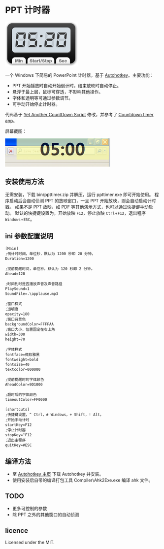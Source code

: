 # PPT 计时器
![ppttimer](ppttimer.png)

一个 Windows 下简易的 PowerPoint 计时器，基于 [Autohotkey](http://autohotkey.com)。主要功能：
* PPT 开始播放时自动开始倒计时，结束放映时自动停止。
* 悬浮于最上层，鼠标可穿透，不影响其他操作。
* 字体和透明等可通过参数调节。
* 可手动开始停止计时器。

代码基于 [Yet Another CountDown Script](http://www.autohotkey.com/board/topic/19679-yet-another-countdown-script/) 修改，并参考了 [Countdown timer app](http://www.autohotkey.com/board/topic/57463-countdown-timer-app/)。

屏幕截图：

![Screenshot](screenshot.png)

## 安装使用方法

无需安装，下载 bin/ppttimer.zip 并解压，运行 ppttimer.exe 即可开始使用。
程序启动后会自动侦测 PPT 的放映窗口，一旦 PPT 开始放映，则会自动启动计时器。
如果不是 PPT 放映，如 PDF 等其他演示方式，也可以通过快捷键手动启动。
默认的快捷键设置为，开始放映 `F12`，停止放映 `Ctrl`+`F12`，退出程序 `Windows`+`ESC`。

## ini 参数配置说明

```
[Main]
;倒计时时间，单位秒，默认为 1200 秒即 20 分钟。
Duration=1200

;提前提醒时间，单位秒。默认为 120 秒即 2 分钟。
Ahead=120

;时间到时是否播放声音及声音路径
PlaySound=1
SoundFile=.\applause.mp3

;窗口样式
;透明度
opacity=180
;窗口背景色
backgroundColor=FFFFAA
;窗口大小，位置固定在右上角
width=300
height=70

;字体样式
fontface=微软雅黑
fontweight=bold
fontsize=40
textcolor=000000

;提前提醒时的字体颜色
AheadColor=9D1000

;超时后的字体颜色
timeoutColor=FF0000

[shortcuts]
;快捷键设置，^ Ctrl，# Windows，+ Shift，! Alt。
;开始手动计时
startKey=F12
;停止计时器
stopKey=^F12
;退出主程序
quitKey=#ESC
```

## 编译方法
* 至 [Autohotkey 主页](http://autohotkey.com) 下载 Autohotkey 并安装。
* 使用安装后自带的编译打包工具 Compiler\Ahk2Exe.exe 编译 ahk 文件。

## TODO

* 更多可控制的参数
* 除 PPT 之外的其他窗口的自动侦测

## licence

Licensed under the MIT.